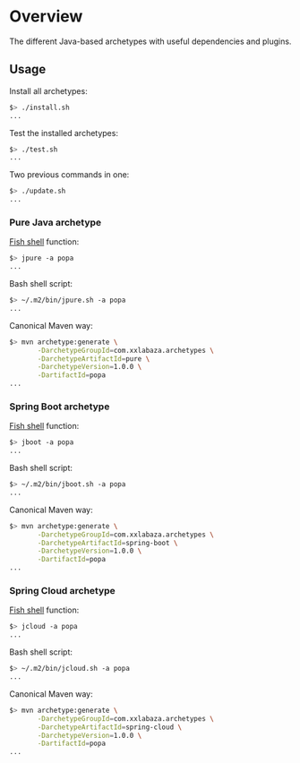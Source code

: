 # Overview

The different Java-based archetypes with useful dependencies and plugins.

## Usage

Install all archetypes:

```bash
$> ./install.sh
...
```

Test the installed archetypes:

```bash
$> ./test.sh
...
```

Two previous commands in one:

```bash
$> ./update.sh
...
```

### Pure Java archetype

[Fish shell](https://fishshell.com) function:

```bash
$> jpure -a popa
...
```

Bash shell script:

```bash
$> ~/.m2/bin/jpure.sh -a popa
...
```

Canonical Maven way:

```bash
$> mvn archetype:generate \
       -DarchetypeGroupId=com.xxlabaza.archetypes \
       -DarchetypeArtifactId=pure \
       -DarchetypeVersion=1.0.0 \
       -DartifactId=popa
...
```

### Spring Boot archetype

[Fish shell](https://fishshell.com) function:

```bash
$> jboot -a popa
...
```

Bash shell script:

```bash
$> ~/.m2/bin/jboot.sh -a popa
...
```

Canonical Maven way:

```bash
$> mvn archetype:generate \
       -DarchetypeGroupId=com.xxlabaza.archetypes \
       -DarchetypeArtifactId=spring-boot \
       -DarchetypeVersion=1.0.0 \
       -DartifactId=popa
...
```

### Spring Cloud archetype

[Fish shell](https://fishshell.com) function:

```bash
$> jcloud -a popa
...
```

Bash shell script:

```bash
$> ~/.m2/bin/jcloud.sh -a popa
...
```

Canonical Maven way:

```bash
$> mvn archetype:generate \
       -DarchetypeGroupId=com.xxlabaza.archetypes \
       -DarchetypeArtifactId=spring-cloud \
       -DarchetypeVersion=1.0.0 \
       -DartifactId=popa
...
```
